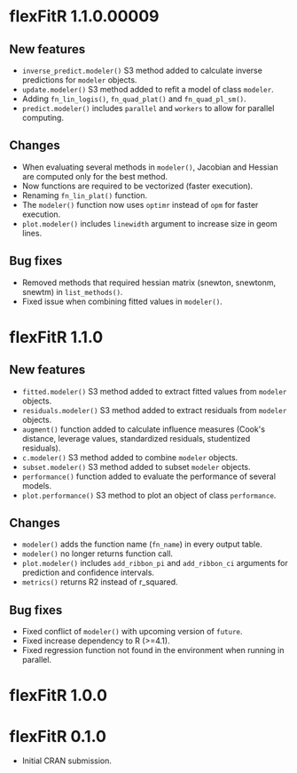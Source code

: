 # flexFitR 1.1.0.00009

## New features

* `inverse_predict.modeler()` S3 method added to calculate inverse predictions for
`modeler` objects.
* `update.modeler()` S3 method added to refit a model of class `modeler`.
* Adding `fn_lin_logis()`, `fn_quad_plat()` and `fn_quad_pl_sm()`.
* `predict.modeler()` includes `parallel` and `workers` to allow for parallel computing.

## Changes

* When evaluating several methods in `modeler()`, Jacobian and Hessian are
computed only for the best method.
* Now functions are required to be vectorized (faster execution).
* Renaming `fn_lin_plat()` function.
* The `modeler()` function now uses `optimr` instead of `opm` for faster execution.
* `plot.modeler()` includes `linewidth` argument to increase size in geom lines.

## Bug fixes

* Removed methods that required hessian matrix (snewton, snewtonm, snewtm) in `list_methods()`.
* Fixed issue when combining fitted values in `modeler()`.

# flexFitR 1.1.0

## New features

* `fitted.modeler()` S3 method added to extract fitted values from `modeler` objects.
* `residuals.modeler()` S3 method added to extract residuals from `modeler` objects.
* `augment()` function added to calculate influence measures (Cook's distance,
  leverage values, standardized residuals, studentized residuals).
* `c.modeler()` S3 method added to combine `modeler` objects.
* `subset.modeler()` S3 method added to subset `modeler` objects.
* `performance()` function added to evaluate the performance of several models.
* `plot.performance()` S3 method to plot an object of class `performance`.

## Changes

* `modeler()` adds the function name (`fn_name`) in every output table.
* `modeler()` no longer returns function call.
* `plot.modeler()` includes `add_ribbon_pi` and `add_ribbon_ci` arguments for
prediction and confidence intervals.
* `metrics()` returns R2 instead of r_squared.

## Bug fixes

* Fixed conflict of `modeler()` with upcoming version of `future`.
* Fixed increase dependency to R (>=4.1).
* Fixed regression function not found in the environment when running in parallel.

# flexFitR 1.0.0

# flexFitR 0.1.0

* Initial CRAN submission.
